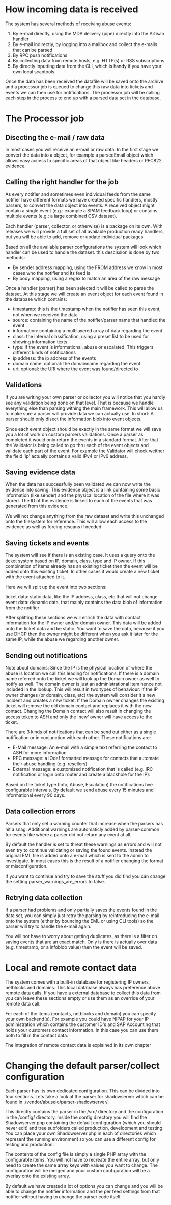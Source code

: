 # How incoming data is received

The system has several methods of receiving abuse events:

1. By e-mail directly, using the MDA delivery (pipe) directly into the Artisan handler
2. By e-mail indirectly, by logging into a mailbox and collect the e-mails that can be parsed
3. By RPC push notifications
4. By collecting data from remote hosts, e.g. HTTP(s) or RSS subscriptions
5. By directly inputting data from the CLI, which is handy if you have your own local scantools

Once the data has been received the datafile will be saved onto the archive and a processor job is queued to change
this raw data into tickets and events we can then use for notifications. The processor job will be calling each step
in the process to end up with a parsed data set in the database.

# The Processor job

## Disecting the e-mail / raw data

In most cases you will receive an e-mail or raw data. In the first stage we convert the data into a object, for example
a parsedEmail object which allows easy access to specific areas of that object like headers or RFC822 evidence.

## Calling the right handler for the job

As every notifier and sometimes even individual feeds from the same notifier have different formats we have created
specific handlers, mostly parsers, to convert the data object into events. A received object might contain a single
event (e.g.: example a SPAM feedback loop) or contains multiple events (e.g.: a large combined CSV dataset).

Each handler (parser, collector, or otherwise) is a package on its own. With releases we will provide a full set of
all available production ready handlers, but you will be able to add, remove or update individual packages.

Based on all the available parser configurations the system will look which handler can be used to handle the dataset.
this descission is done by two methods:

- By sender address mapping, using the FROM address we know in most cases who the notifier and its feed is
- By body mapping, using a regex to match an area of the raw message

Once a handler (parser) has been selected it will be called to parse the dataset. At this stage we will create an 
event object for each event found in the database which contains:

- timestamp: this is the timestamp when the notifier has seen this event, not when we received the data
- source: containing the name of the notifier/parser name that handled the event
- information: containing a multilayered array of data regarding the event
- class: the internal classification, using a preset list to be used for showing information texts
- type: if the event is informational, abuse or escalated. This triggers different kinds of notifications
- ip address: the ip address of the events
- domain name: optional: the domainname regarding the event
- uri: optional: the URI where the event was found/directed to

## Validations

If you are writing your own parser or collector you will notice that you hardly see any validation being done on that
level. That is because we handle everything else than parsing withing the main framework. This will allow us to make
sure a parser will provide data we can actually use. In short: A parser should only disect the information blob into
event objects.

Since each event object should be exactly in the same format we will save you a lot of work on custom parsers 
validations. Once a parser as completed it would only return the events in a standard format. After that the Validator 
is being called to go thru each of the event objects and validate each part of the event. For example the Validator 
will check weither the field 'ip' actually contains a valid IPv4 or IPv6 address.

## Saving evidence data

When the data has successfully been validated we can now write the evidence into saving. This evidence object is 
a link containing some basic information (like sender) and the physical location of the file where it was stored. The
ID of the evidence is linked to each of the events that was generated from this evidence.

We will not change anything from the raw dataset and write this unchanged onto the filesystem for reference. This will
allow each access to the evidence as well as forcing rescans if needed.

## Saving tickets and events

The system will see if there is an existing case. It uses a query onto the ticket system based on IP, domain, class,
type and IP owner. If this combination of items already has an existing ticket then the event will be added onto this
existing ticket. In other cases it would create a new ticket with the event attached to it.

Here we will split up the event into two sections:

ticket data: static data, like the IP address, class, etc that will not change
event data: dynamic data, that mainly contains the data blob of information from the notifier

After splitting these sections we will enrich the data with contact information for the IP owner and/or domain owner.
This data will be added onto the ticket data and be static. You want to save the data, because if you use DHCP then the
owner might be different when you ask it later for the same IP, while the abuse we regarding another owner.

## Sending out notifications

Note about domains: Since the IP is the physical location of where the abuse is location we call this leading for
notifications. If there is a domain name referred onto the ticket we will look up the Domain owner as well to notify
as well. The domain owner is just an administrational item hence not included in the lookup.
This will result in two types of behaviour: If the IP owner changes (or domain, class, etc) the system will consider
it a new incident and creates a new ticket. If the Domain owner changes the existing ticket will remove the old domain
contact and replaces it with the new contact. Changing the Domain contact will also result in changing the access
token to ASH and only the 'new' owner will have access to the ticket.

There are 3 kinds of notifications that can be send out either as a single notification or in conjunction with each
other. These notifications are: 

- E-Mail message: An e-mail with a simple text referring the contact to ASH for more information
- RPC message: a IOdef formatted message for contacts that automate their abuse handling (e.g. resellers)
- External message: a customized notification that is called (e.g. IRC notification or login onto router and 
create a blackhole for the IP).

Based on the ticket type (Info, Abuse, Escalation) the notifications hve configurable intervals. By default we
send abuse every 15 minutes and informational every 90 days.

## Data collection errors

Parsers that only set a warning counter that increase when the parsers has hit a snag. Additional warnings
are automaticly added by parser-common for events like where a parser did not return any event at all.

By default the handler is set to threat these warnings as errors and will not even try to continue validating
or saving the found events. Instead the original EML file is added onto a e-mail which is sent to the admin
to investigate. In most cases this is the result of a notifier changing the format or misconfiguration.

If you want to continue and try to save the stuff you did find you can change the setting parser_warnings_are_errors
to false.

## Retrying data collection

If a parser had problems and only partially saves the events found in the data set, you can simply just retry
the parsing by reintroducing the e-mail onto the system (either by bouncing the EML or using CLI tools) so the
parser will try to handle the e-mail again.

You will not have to worry about getting duplicates, as there is a filter on saving events that are an exact match.
Only is there is actually over data (e.g. timestamp, or a infoblob value) then the event will be saved.

# Local and remote contact data

The system comes with a built-in database for registering IP owners, netblocks and domains. This local database always
has preference above remote data calls. If you have a external database to collect this data from you can leave these
sections empty or use them as an override of your remote data call.

For each of the items (contacts, netblocks and domain) you can specify your own backend(s). For example you could have
NIPAP for your IP administration which contains the customer ID's and SAP Accounting that holds your customers contact
information. In this case you can use them both to fill in the contact data.

The integration of remote contact data is explained in its own chapter

# Changing the default parser/collect configuration

Each parser has its own dedicated configuration. This can be divided into four sections. Lets take a look at the
parser for shadowserver which can be found in ./vendor/abuseio/parser-shadowserver/.

This directly contains the parser in the /src/ directory and the configuration in the /config/ directory. Inside the 
config directory you will find the Shadowserver.php containing the default configuration (which you should never edit)
and tree subfolders called production, development and testing. You can place your own Shadowserver.php in each of 
directories which represent the running environment so you can use a different config for testing and production.

The contents of the config file is simply a single PHP array with the configurable items. You will not have to recreate
the entire array, but only need to create the same array keys with values you want to change. The configuration will
be merged and your custom configuration will be a overlay onto the existing array.

By default we have created a lot of options you can change and you will be able to change the notifier information
and the per feed settings from that notifier without having to change the parser code itself.